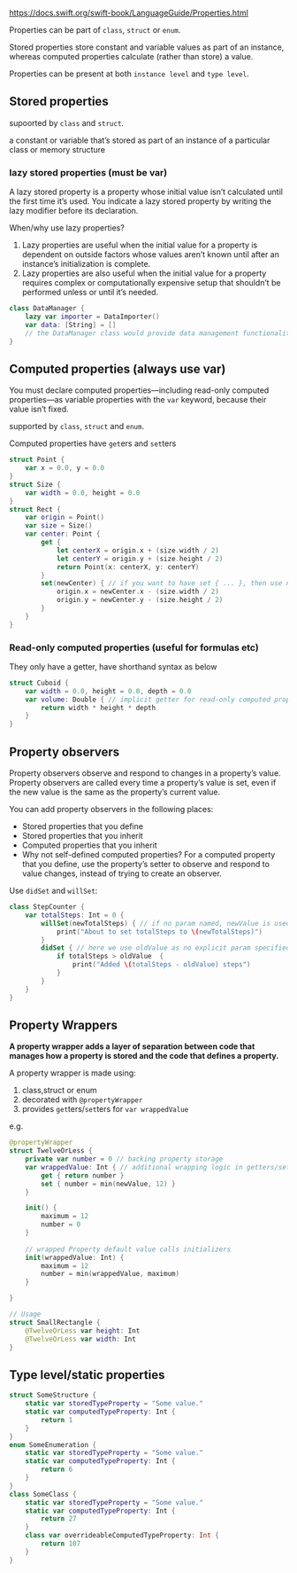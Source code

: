 

https://docs.swift.org/swift-book/LanguageGuide/Properties.html

Properties can be part of `class`, `struct` or `enum`.

Stored properties store constant and variable values as part of an instance, whereas computed properties calculate (rather than store) a value.

Properties can be present at both `instance level` and `type level`.

## Stored properties

supoorted by `class` and `struct`.

a constant or variable that’s stored as part of an instance of a particular class or memory structure

### lazy stored properties (must be var)

A lazy stored property is a property whose initial value isn’t calculated until the first time it’s used. You indicate a lazy stored property by writing the lazy modifier before its declaration.

When/why use lazy properties?
1. Lazy properties are useful when the initial value for a property is dependent on outside factors whose values aren’t known until after an instance’s initialization is complete. 
2. Lazy properties are also useful when the initial value for a property requires complex or computationally expensive setup that shouldn’t be performed unless or until it’s needed.

```swift
class DataManager {
    lazy var importer = DataImporter()
    var data: [String] = []
    // the DataManager class would provide data management functionality here
}
```


## Computed properties (always use var)

You must declare computed properties—including read-only computed properties—as variable properties with the `var` keyword, because their value isn’t fixed.

supported by `class`, `struct` and `enum`.

Computed properties have `get`ers and `set`ters
```swift
struct Point {
    var x = 0.0, y = 0.0
}
struct Size {
    var width = 0.0, height = 0.0
}
struct Rect {
    var origin = Point()
    var size = Size()
    var center: Point {
        get {
            let centerX = origin.x + (size.width / 2)
            let centerY = origin.y + (size.height / 2)
            return Point(x: centerX, y: centerY)
        }
        set(newCenter) { // if you want to have set { ... }, then use newValue instead of newCenter in body 
            origin.x = newCenter.x - (size.width / 2)
            origin.y = newCenter.y - (size.height / 2)
        }
    }
}
```

### Read-only computed properties (useful for formulas etc)

They only have a getter, have shorthand syntax as below
```swift
struct Cuboid {
    var width = 0.0, height = 0.0, depth = 0.0
    var volume: Double { // implicit getter for read-only computed property volume
        return width * height * depth
    }
}
```


## Property observers

Property observers observe and respond to changes in a property’s value. Property observers are called every time a property’s value is set, even if the new value is the same as the property’s current value.

You can add property observers in the following places:
* Stored properties that you define
* Stored properties that you inherit
* Computed properties that you inherit
* Why not self-defined computed properties? For a computed property that you define, use the property’s setter to observe and respond to value changes, instead of trying to create an observer.

Use `didSet` and `willSet`:
```swift
class StepCounter {
    var totalSteps: Int = 0 {
        willSet(newTotalSteps) { // if no param named, newValue is used
            print("About to set totalSteps to \(newTotalSteps)")
        }
        didSet { // here we use oldValue as no explicit param specified
            if totalSteps > oldValue  {
                print("Added \(totalSteps - oldValue) steps")
            }
        }
    }
}
```

## Property Wrappers

**A property wrapper adds a layer of separation between code that manages how a property is stored and the code that defines a property.**

A property wrapper is made using:
1. class,struct or enum
2. decorated with `@propertyWrapper`
3. provides `get`ters/`set`ters for `var wrappedValue`

e.g.
```swift
@propertyWrapper
struct TwelveOrLess {
    private var number = 0 // backing property storage
    var wrappedValue: Int { // additional wrapping logic in getters/setters over backing property above
        get { return number }
        set { number = min(newValue, 12) }
    }

    init() {
        maximum = 12
        number = 0
    }
    
    // wrapped Property default value calls initializers
    init(wrappedValue: Int) {
        maximum = 12
        number = min(wrappedValue, maximum)
    }

}

// Usage
struct SmallRectangle {
    @TwelveOrLess var height: Int
    @TwelveOrLess var width: Int
}
```



## Type level/static properties

```swift
struct SomeStructure {
    static var storedTypeProperty = "Some value."
    static var computedTypeProperty: Int {
        return 1
    }
}
enum SomeEnumeration {
    static var storedTypeProperty = "Some value."
    static var computedTypeProperty: Int {
        return 6
    }
}
class SomeClass {
    static var storedTypeProperty = "Some value."
    static var computedTypeProperty: Int {
        return 27
    }
    class var overrideableComputedTypeProperty: Int {
        return 107
    }
}
```
